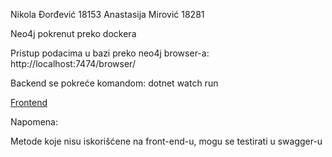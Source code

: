Nikola Đorđević 18153
Anastasija Mirović 18281

Neo4j pokrenut preko dockera

Pristup podacima u bazi preko neo4j browser-a: http://localhost:7474/browser/

Backend se pokreće komandom: dotnet watch run

[Frontend](https://github.com/nikoladjordje/rent-a-car-frontend/tree/main)

Napomena:

Metode koje nisu iskorišćene na front-end-u, mogu se testirati u swagger-u
